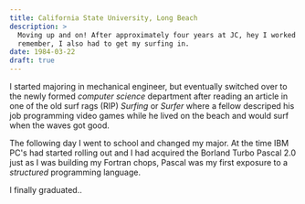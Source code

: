 ```yaml
---
title: California State University, Long Beach
description: >
  Moving up and on! After approximately four years at JC, hey I worked
  remember, I also had to get my surfing in.
date: 1984-03-22
draft: true
---
```

I started majoring in mechanical engineer, but eventually switched
over to the newly formed _computer science_ department after reading
an article in one of the old surf rags (RIP) _Surfing_ or _Surfer_
where a fellow descriped his job programming video games while he
lived on the beach and would surf when the waves got good.
<!--more-->

The following day I went to school and changed my major. At the time
IBM PC's had started rolling out and I had acquired the Borland Turbo
Pascal 2.0 just as I was building my Fortran chops, Pascal was my
first exposure to a _structured_ programming language.

I finally graduated..
